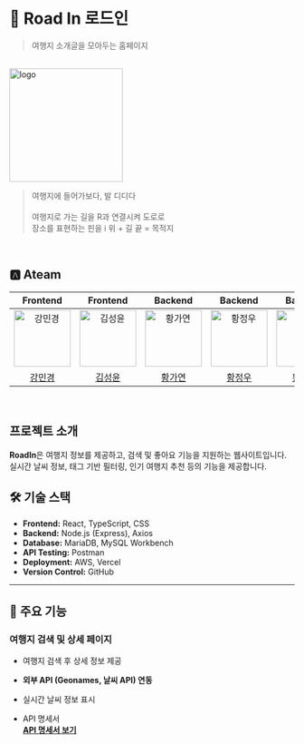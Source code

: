 # 🛫 Road In 로드인
> 여행지 소개글을 모아두는 홈페이지

<br>

<img src="https://github.com/user-attachments/assets/14a66e0b-c944-42db-840a-20ee8938a720" width=200px alt="logo"/>

> 여행지에 들어가보다, 발 디디다<br><br>
여행지로 가는 길을 R과 연결시켜 도로로<br>
장소를 표현하는 핀을 i 위 + 길 끝 = 목적지<br>

<br>

## 🅰️ Ateam
| Frontend | Frontend | Backend | Backend | Backend |
| :-----: | :-----: | :------: | :------: | :------: |
| <img src="https://avatars.githubusercontent.com/u/109705781?v=4" width=100px alt="강민경"/> | <img src="https://avatars.githubusercontent.com/u/86221268?v=4" width=100px alt="김성윤"/> | <img src="https://avatars.githubusercontent.com/u/195740930?v=4" width=100px alt="황가연"/> | <img src="https://avatars.githubusercontent.com/u/108311766?v=4" width=100px alt="황정우"/> | <img src="https://avatars.githubusercontent.com/u/177294056?v=4" width=100px alt="황지은"/> |
| [강민경](https://github.com/mingyeong0210)|[김성윤](https://github.com/tjddbs531)|[황가연](https://github.com/hwanga12)|[황정우](https://github.com/Tory99)|[황지은](https://github.com/HwangJieun03)|

<br>

## 프로젝트 소개
**RoadIn**은 여행지 정보를 제공하고, 검색 및 좋아요 기능을 지원하는 웹사이트입니다. 실시간 날씨 정보, 태그 기반 필터링, 인기 여행지 추천 등의 기능을 제공합니다.

## 🛠 기술 스택
- **Frontend:** React, TypeScript, CSS  
- **Backend:** Node.js (Express), Axios  
- **Database:** MariaDB, MySQL Workbench  
- **API Testing:** Postman  
- **Deployment:** AWS, Vercel  
- **Version Control:** GitHub  

---

## 🔹 주요 기능
### 여행지 검색 및 상세 페이지
- 여행지 검색 후 상세 정보 제공  
- **외부 API (Geonames, 날씨 API) 연동**  
- 실시간 날씨 정보 표시

- API 명세서  
  **[API 명세서 보기](https://docs.google.com/spreadsheets/d/14vcNJZXsGkkZ6UgzIywA7xleaS_mST00FVMeWjPx6Gs/edit?usp=sharing)**

